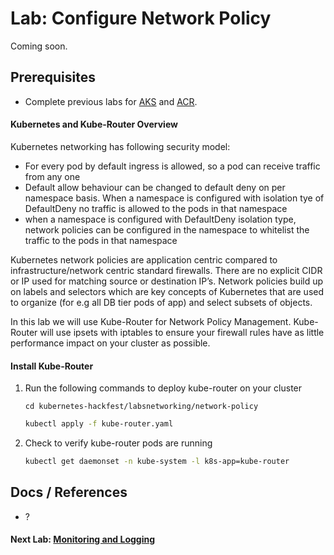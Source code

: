 # Lab: Configure Network Policy

Coming soon.

## Prerequisites

* Complete previous labs for [AKS](../../create-aks-cluster/README.md) and [ACR](../../build-application/README.md).

#### Kubernetes and Kube-Router Overview
Kubernetes networking has following security model:
* For every pod by default ingress is allowed, so a pod can receive traffic from any one
* Default allow behaviour can be changed to default deny on per namespace basis. When a namespace is configured with isolation tye of DefaultDeny no traffic is allowed to the pods in that namespace
* when a namespace is configured with DefaultDeny isolation type, network policies can be configured in the namespace to whitelist the traffic to the pods in that namespace

Kubernetes network policies are application centric compared to infrastructure/network centric standard firewalls. There are no explicit CIDR or IP used for matching source or destination IP’s. Network policies build up on labels and selectors which are key concepts of Kubernetes that are used to organize (for e.g all DB tier pods of app) and select subsets of objects.

In this lab we will use Kube-Router for Network Policy Management. Kube-Router will use ipsets with iptables to ensure your firewall rules have as little performance impact on your cluster as possible.

#### Install Kube-Router
1. Run the following commands to deploy kube-router on your cluster
   ```
   cd kubernetes-hackfest/labsnetworking/network-policy
   ```
   ```bash
   kubectl apply -f kube-router.yaml
   ```
2. Check to verify kube-router pods are running
   ```bash
   kubectl get daemonset -n kube-system -l k8s-app=kube-router
   ```

## Docs / References

* ?


#### Next Lab: [Monitoring and Logging](labs/monitoring-logging/README.md)